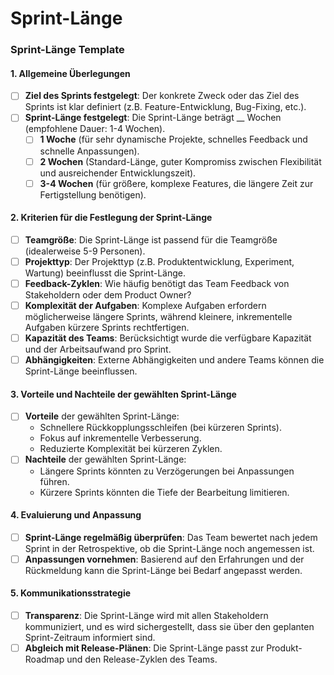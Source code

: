 # Sprint-Länge

### **Sprint-Länge Template**

#### **1. Allgemeine Überlegungen**
- [ ] **Ziel des Sprints festgelegt**: Der konkrete Zweck oder das Ziel des Sprints ist klar definiert (z.B. Feature-Entwicklung, Bug-Fixing, etc.).
- [ ] **Sprint-Länge festgelegt**: Die Sprint-Länge beträgt __ Wochen (empfohlene Dauer: 1-4 Wochen).
  - [ ] **1 Woche** (für sehr dynamische Projekte, schnelles Feedback und schnelle Anpassungen).
  - [ ] **2 Wochen** (Standard-Länge, guter Kompromiss zwischen Flexibilität und ausreichender Entwicklungszeit).
  - [ ] **3-4 Wochen** (für größere, komplexe Features, die längere Zeit zur Fertigstellung benötigen).

#### **2. Kriterien für die Festlegung der Sprint-Länge**
- [ ] **Teamgröße**: Die Sprint-Länge ist passend für die Teamgröße (idealerweise 5-9 Personen).
- [ ] **Projekttyp**: Der Projekttyp (z.B. Produktentwicklung, Experiment, Wartung) beeinflusst die Sprint-Länge.
- [ ] **Feedback-Zyklen**: Wie häufig benötigt das Team Feedback von Stakeholdern oder dem Product Owner?
- [ ] **Komplexität der Aufgaben**: Komplexe Aufgaben erfordern möglicherweise längere Sprints, während kleinere, inkrementelle Aufgaben kürzere Sprints rechtfertigen.
- [ ] **Kapazität des Teams**: Berücksichtigt wurde die verfügbare Kapazität und der Arbeitsaufwand pro Sprint.
- [ ] **Abhängigkeiten**: Externe Abhängigkeiten und andere Teams können die Sprint-Länge beeinflussen.

#### **3. Vorteile und Nachteile der gewählten Sprint-Länge**
- [ ] **Vorteile** der gewählten Sprint-Länge:
  - Schnellere Rückkopplungsschleifen (bei kürzeren Sprints).
  - Fokus auf inkrementelle Verbesserung.
  - Reduzierte Komplexität bei kürzeren Zyklen.
- [ ] **Nachteile** der gewählten Sprint-Länge:
  - Längere Sprints könnten zu Verzögerungen bei Anpassungen führen.
  - Kürzere Sprints könnten die Tiefe der Bearbeitung limitieren.
  
#### **4. Evaluierung und Anpassung**
- [ ] **Sprint-Länge regelmäßig überprüfen**: Das Team bewertet nach jedem Sprint in der Retrospektive, ob die Sprint-Länge noch angemessen ist.
- [ ] **Anpassungen vornehmen**: Basierend auf den Erfahrungen und der Rückmeldung kann die Sprint-Länge bei Bedarf angepasst werden.

#### **5. Kommunikationsstrategie**
- [ ] **Transparenz**: Die Sprint-Länge wird mit allen Stakeholdern kommuniziert, und es wird sichergestellt, dass sie über den geplanten Sprint-Zeitraum informiert sind.
- [ ] **Abgleich mit Release-Plänen**: Die Sprint-Länge passt zur Produkt-Roadmap und den Release-Zyklen des Teams.
